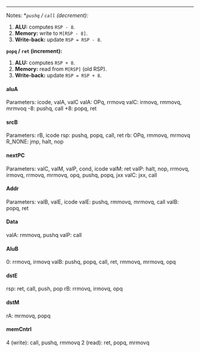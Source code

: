 ***
Notes:
**`pushq` / `call` (decrement):*
1. **ALU:** computes `RSP - 8`.
2. **Memory:** write to `M[RSP - 8]`.
3. **Write-back:** update `RSP = RSP - 8`.

**`popq` / `ret` (increment):**
1. **ALU:** computes `RSP + 8`.
2. **Memory:** read from `M[RSP]` (old RSP).
3. **Write-back:** update `RSP = RSP + 8`.
#### aluA
Parameters: icode, valA, valC
valA: OPq, rrmovq
valC: irmovq, rmmovq, mrmvoq
-8: pushq,  call
+8: popq, ret

#### srcB
Parameters: rB, icode
rsp: pushq, popq, call, ret
rb: OPq, rmmovq, mrmovq
R_NONE: jmp, halt, nop

#### nextPC
Parameters: valC, valM, valP, cond, icode
valM: ret
valP: halt, nop, rrmovq, irmovq, rrmovq, mrmovq, opq, pushq, popq, jxx
valC: jxx, call
#### Addr
Parameters: valB, valE, icode
valE: pushq, rmmovq, mrmovq, call
valB: popq, ret

#### Data
valA: rmmovq, pushq
valP: call

#### AluB
0: rrmovq, irmovq
valB: pushq, popq, call, ret, rmmovq, mrmovq, opq

#### dstE
rsp: ret, call, push, pop
rB: rrmovq, irmovq, opq

#### dstM
rA: mrmovq, popq

#### memCntrl
4 (write): call, pushq, rmmovq
2 (read): ret, popq, mrmovq
